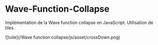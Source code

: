 # Wave-Function-Collapse

Implémentation de la Wave function collapse en JavaScript.
Utilisation de tiles.

![tuile](/Wave function collapse/js/asset/crossDown.png)
